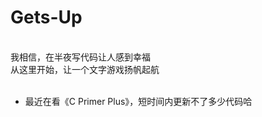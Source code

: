 # Gets-Up <br>
<br>
我相信，在半夜写代码让人感到幸福<br>
从这里开始，让一个文字游戏扬帆起航<br>
<br>

* 最近在看《C Primer Plus》，短时间内更新不了多少代码哈
